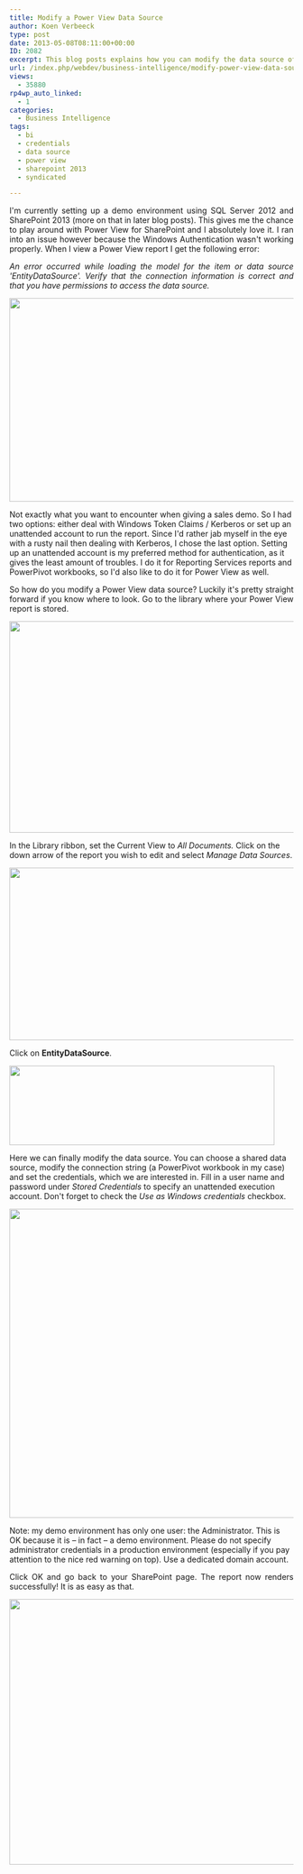```yaml
---
title: Modify a Power View Data Source
author: Koen Verbeeck
type: post
date: 2013-05-08T08:11:00+00:00
ID: 2082
excerpt: This blog posts explains how you can modify the data source of a Power View report published on SharePoint.
url: /index.php/webdev/business-intelligence/modify-power-view-data-source/
views:
  - 35880
rp4wp_auto_linked:
  - 1
categories:
  - Business Intelligence
tags:
  - bi
  - credentials
  - data source
  - power view
  - sharepoint 2013
  - syndicated

---
```

<p style="text-align: justify;">
  I'm currently setting up a demo environment using SQL Server 2012 and SharePoint 2013 (more on that in later blog posts). This gives me the chance to play around with Power View for SharePoint and I absolutely love it. I ran into an issue however because the Windows Authentication wasn't working properly. When I view a Power View report I get the following error:
</p>

<p style="text-align: justify;">
  <em>An error occurred while loading the model for the item or data source 'EntityDataSource'. Verify that the connection information is correct and that you have permissions to access the data source.</em>
</p>

[<img src="/wp-content/uploads/users/koenverbeeck/PowerViewDataSource/errorbis.png?mtime=1367999572" alt="" width="802" height="361" />][1]

<span style="text-align: justify;">Not exactly what you want to encounter when giving a sales demo. So I had two options: either deal with Windows Token Claims / Kerberos or set up an unattended account to run the report. Since I'd rather jab myself in the eye with a rusty nail then dealing with Kerberos, I chose the last option. Setting up an unattended account is my preferred method for authentication, as it gives the least amount of troubles. I do it for Reporting Services reports and PowerPivot workbooks, so I'd also like to do it for Power View as well.</span>

<p style="text-align: justify;">
  So how do you modify a Power View data source? Luckily it's pretty straight forward if you know where to look. Go to the library where your Power View report is stored.
</p>

<p style="text-align: justify;">
  <a href="/media/users/koenverbeeck/PowerViewDataSource/library_01.png?mtime=1367999585"><img src="/wp-content/uploads/users/koenverbeeck/PowerViewDataSource/library_01.png?mtime=1367999585" alt="" width="608" height="375" /></a>
</p>

<span style="text-align: justify;">In the Library ribbon, set the Current View to </span>_All Documents._ <span style="text-align: justify;">Click on the down arrow of the report you wish to edit and select </span>_Manage Data Sources_<span style="text-align: justify;">.</span>

<p style="text-align: justify;">
  <a href="/media/users/koenverbeeck/PowerViewDataSource/library_02.png?mtime=1367999606"><img src="/wp-content/uploads/users/koenverbeeck/PowerViewDataSource/library_02.png?mtime=1367999606" alt="" width="567" height="306" /></a>
</p>

<span style="text-align: justify;">Click on </span>**EntityDataSource**<span style="text-align: justify;">.</span>

<p style="text-align: justify;">
  <a href="/media/users/koenverbeeck/PowerViewDataSource/library_03.png?mtime=1367999616"><img src="/wp-content/uploads/users/koenverbeeck/PowerViewDataSource/library_03.png?mtime=1367999616" alt="" width="470" height="141" /></a>
</p>

<span style="text-align: justify;">Here we can finally modify the data source. You can choose a shared data source, modify the connection string (a PowerPivot workbook in my case) and set the credentials, which we are interested in. Fill in a user name and password under </span>_Stored Credentials_ <span style="text-align: justify;">to specify an unattended execution account. Don't forget to check the </span>_Use as Windows credentials_ <span style="text-align: justify;">checkbox.</span>

<p style="text-align: justify;">
  <a href="/media/users/koenverbeeck/PowerViewDataSource/library_04.png?mtime=1368000128"><img src="/wp-content/uploads/users/koenverbeeck/PowerViewDataSource/library_04.png?mtime=1368000128" alt="" width="616" height="548" /></a>
</p>

<span style="text-align: justify;">Note: my demo environment has only one user: the Administrator. This is OK because it is – in fact – a demo environment. Please do not specify administrator credentials in a production environment (especially if you pay attention to the nice red warning on top). Use a dedicated domain account.</span>

<p style="text-align: justify;">
  Click OK and go back to your SharePoint page. The report now renders successfully! It is as easy as that.
</p>

<p style="text-align: justify;">
  <a href="/media/users/koenverbeeck/PowerViewDataSource/library_05.png?mtime=1368000136"><img src="/wp-content/uploads/users/koenverbeeck/PowerViewDataSource/library_05.png?mtime=1368000136" alt="" width="715" height="471" /></a>
</p>

 [1]: /media/users/koenverbeeck/PowerViewDataSource/errorbis.png?mtime=1367999572